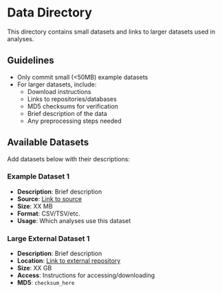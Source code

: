 # Data Directory

This directory contains small datasets and links to larger datasets used in analyses.

## Guidelines
- Only commit small (<50MB) example datasets
- For larger datasets, include:
  - Download instructions
  - Links to repositories/databases
  - MD5 checksums for verification
  - Brief description of the data
  - Any preprocessing steps needed

## Available Datasets
Add datasets below with their descriptions:

### Example Dataset 1
- **Description**: Brief description
- **Source**: [Link to source]()
- **Size**: XX MB
- **Format**: CSV/TSV/etc.
- **Usage**: Which analyses use this dataset

### Large External Dataset 1
- **Description**: Brief description
- **Location**: [Link to external repository]()
- **Size**: XX GB
- **Access**: Instructions for accessing/downloading
- **MD5**: `checksum_here` 